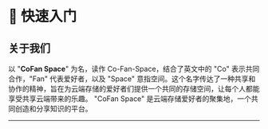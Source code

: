 # 📒 快速入门

## 关于我们

以 "**CoFan Space**" 为名，读作 Co-Fan-Space，结合了英文中的 "Co" 表示共同合作，"Fan" 代表爱好者，以及 "Space" 意指空间。这个名字传达了一种共享和协作的精神，旨在为云端存储的爱好者们提供一个共同的存储空间，让每个人都能享受共享云端带来的乐趣。
"CoFan Space" 是云端存储爱好者的聚集地，一个共同创造和分享知识的平台。

---





